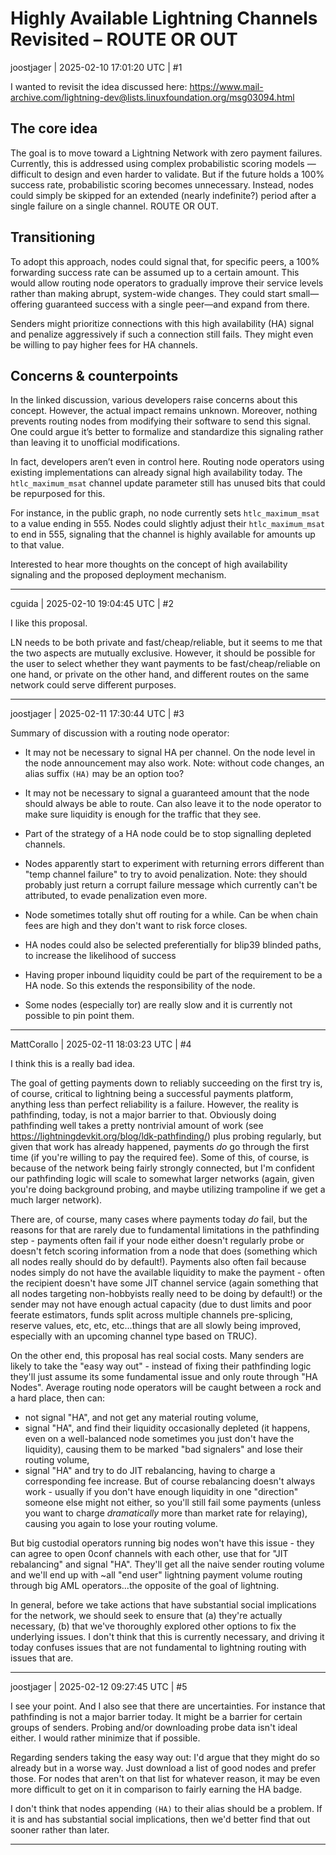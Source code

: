 # Highly Available Lightning Channels Revisited – ROUTE OR OUT

joostjager | 2025-02-10 17:01:20 UTC | #1

I wanted to revisit the idea discussed here: https://www.mail-archive.com/lightning-dev@lists.linuxfoundation.org/msg03094.html

## The core idea

The goal is to move toward a Lightning Network with zero payment failures. Currently, this is addressed using complex probabilistic scoring models — difficult to design and even harder to validate. But if the future holds a 100% success rate, probabilistic scoring becomes unnecessary. Instead, nodes could simply be skipped for an extended (nearly indefinite?) period after a single failure on a single channel. ROUTE OR OUT.

## Transitioning

To adopt this approach, nodes could signal that, for specific peers, a 100% forwarding success rate can be assumed up to a certain amount. This would allow routing node operators to gradually improve their service levels rather than making abrupt, system-wide changes. They could start small—offering guaranteed success with a single peer—and expand from there.

Senders might prioritize connections with this high availability (HA) signal and penalize aggressively if such a connection still fails. They might even be willing to pay higher fees for HA channels.

## Concerns & counterpoints

In the linked discussion, various developers raise concerns about this concept. However, the actual impact remains unknown. Moreover, nothing prevents routing nodes from modifying their software to send this signal. One could argue it’s better to formalize and standardize this signaling rather than leaving it to unofficial modifications.

In fact, developers aren’t even in control here. Routing node operators using existing implementations can already signal high availability today. The `htlc_maximum_msat` channel update parameter still has unused bits that could be repurposed for this.

For instance, in the public graph, no node currently sets `htlc_maximum_msat` to a value ending in 555. Nodes could slightly adjust their `htlc_maximum_msat` to end in 555, signaling that the channel is highly available for amounts up to that value.

Interested to hear more thoughts on the concept of high availability signaling and the proposed deployment mechanism.

-------------------------

cguida | 2025-02-10 19:04:45 UTC | #2

I like this proposal.

LN needs to be both private and fast/cheap/reliable, but it seems to me that the two aspects are mutually exclusive. However, it should be possible for the user to select whether they want payments to be fast/cheap/reliable on one hand, or private on the other hand, and different routes on the same network could serve different purposes.

-------------------------

joostjager | 2025-02-11 17:30:44 UTC | #3

Summary of discussion with a routing node operator:
* It may not be necessary to signal HA per channel. On the node level in the node announcement may also work. Note: without code changes, an alias suffix `(HA)` may be an option too?

* It may not be necessary to signal a guaranteed amount that the node should always be able to route. Can also leave it to the node operator to make sure liquidity is enough for the traffic that they see.
* Part of the strategy of a HA node could be to stop signalling depleted channels.
* Nodes apparently start to experiment with returning errors different than "temp channel failure" to try to avoid penalization. Note: they should probably just return a corrupt failure message which currently can't be attributed, to evade penalization even more.
* Node sometimes totally shut off routing for a while. Can be when chain fees are high and they don't want to risk force closes.
* HA nodes could also be selected preferentially for blip39 blinded paths, to increase the likelihood of success
* Having proper inbound liquidity could be part of the requirement to be a HA node. So this extends the responsibility of the node.
* Some nodes (especially tor) are really slow and it is currently not possible to pin point them.

-------------------------

MattCorallo | 2025-02-11 18:03:23 UTC | #4

I think this is a really bad idea.

The goal of getting payments down to reliably succeeding on the first try is, of course, critical to lightning being a successful payments platform, anything less than perfect reliability is a failure. However, the reality is pathfinding, today, is not a major barrier to that. Obviously doing pathfinding well takes a pretty nontrivial amount of work (see https://lightningdevkit.org/blog/ldk-pathfinding/) plus probing regularly, but given that work has already happened, payments *do* go through the first time (if you're willing to pay the required fee). Some of this, of course, is because of the network being fairly strongly connected, but I'm confident our pathfinding logic will scale to somewhat larger networks (again, given you're doing background probing, and maybe utilizing trampoline if we get a much larger network).

There are, of course, many cases where payments today *do* fail, but the reasons for that are rarely due to fundamental limitations in the pathfinding step - payments often fail if your node either doesn't regularly probe or doesn't fetch scoring information from a node that does (something which all nodes really should do by default!). Payments also often fail because nodes simply do not have the available liquidity to make the payment - often  the recipient doesn't have some JIT channel service (again something that all nodes targeting non-hobbyists really need to be doing by default!) or the sender may not have enough actual capacity (due to dust limits and poor feerate estimators, funds split across multiple channels pre-splicing, reserve values, etc, etc, etc...things that are all slowly being improved, especially with an upcoming channel type based on TRUC).

On the other end, this proposal has real social costs. Many senders are likely to take the "easy way out" - instead of fixing their pathfinding logic they'll just assume its some fundamental issue and only route through "HA Nodes". Average routing node operators will be caught between a rock and a hard place, then can:
 * not signal "HA", and not get any material routing volume,
 * signal "HA", and find their liquidity occasionally depleted (it happens, even on a well-balanced node sometimes you just don't have the liquidity), causing them to be marked "bad signalers" and lose their routing volume,
 * signal "HA" and try to do JIT rebalancing, having to charge a corresponding fee increase. But of course rebalancing doesn't always work - usually if you don't have enough liquidity in one "direction" someone else might not either, so you'll still fail some payments (unless you want to charge *dramatically* more than market rate for relaying), causing you again to lose your routing volume.

But big custodial operators running big nodes won't have this issue - they can agree to open 0conf channels with each other, use that for "JIT rebalancing" and signal "HA". They'll get all the naive sender routing volume and we'll end up with ~all "end user" lightning payment volume routing through big AML operators...the opposite of the goal of lightning.

In general, before we take actions that have substantial social implications for the network, we should seek to ensure that (a) they're actually necessary, (b) that we've thoroughly explored other options to fix the underlying issues. I don't think that this is currently necessary, and driving it today confuses issues that are not fundamental to lightning routing with issues that are.

-------------------------

joostjager | 2025-02-12 09:27:45 UTC | #5

I see your point. And I also see that there are uncertainties. For instance that pathfinding is not a major barrier today. It might be a barrier for certain groups of senders. Probing and/or downloading probe data isn't ideal either. I would rather minimize that if possible.

Regarding senders taking the easy way out: I'd argue that they might do so already but in a worse way. Just download a list of good nodes and prefer those. For nodes that aren't on that list for whatever reason, it may be even more difficult to get on it in comparison to fairly earning the HA badge.

I don't think that nodes appending `(HA)` to their alias should be a problem. If it is and has substantial social implications, then we'd better find that out sooner rather than later.

-------------------------

